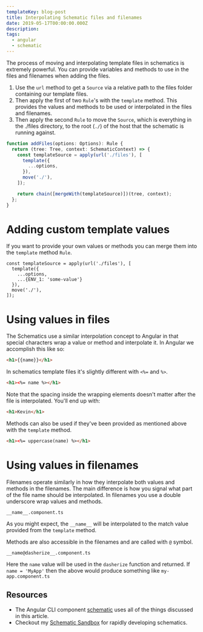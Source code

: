 ```yaml
---
templateKey: blog-post
title: Interpolating Schematic files and filenames
date: 2019-05-17T00:00:00.000Z
description:
tags:
  - angular
  - schematic
---
```


The process of moving and interpolating template files in schematics is extremely powerful. You can provide variables and methods to use in the files and filenames when adding the files.

1. Use the `url` method to get a `Source` via a relative path to the files folder containing our template files.
2. Then apply the first of two `Rule`'s with the `template` method. This provides the values and methods to be used or interpolated in the files and filenames.
3. Then apply the second `Rule` to move the `Source`, which is everything in the ./files directory, to the root (`./`) of the host that the schematic is running against.

```ts
function addFiles(options: Options): Rule {
  return (tree: Tree, context: SchematicContext) => {
    const templateSource = apply(url('./files'), [
      template({
        ...options,
      }),
      move('./'),
    ]);

    return chain([mergeWith(templateSource)])(tree, context);
  };
}
```

# Adding custom template values

If you want to provide your own values or methods you can merge them into the `template` method `Rule`.

```ts{4}
const templateSource = apply(url('./files'), [
  template({
    ...options,
    ...{ENV_1: 'some-value'}
  }),
  move('./'),
]);
```

# Using values in files

The Schematics use a similar interpolation concept to Angular in that special characters wrap a value or method and interpolate it. In Angular we accomplish this like so:

```html
<h1>{{name}}</h1>
```

In schematics template files it's slightly different with `<%=` and `%>`.

```html
<h1><%= name %></h1>
```

Note that the spacing inside the wrapping elements doesn't matter after the file is interpolated. You'll end up with:

```html
<h1>Kevin</h1>
```

Methods can also be used if they've been provided as mentioned above with the `template` method.

```html
<h1><%= uppercase(name) %></h1>
```

# Using values in filenames

Filenames operate similarly in how they interpolate both values and methods in the filenames. The main difference is how you signal what part of the file name should be interpolated. In filenames you use a double underscore wrap values and methods.

```text
__name__.component.ts
```

As you might expect, the `__name__` will be interpolated to the match value provided from the `template` method.

Methods are also accessible in the filenames and are called with `@` symbol.

```text
__name@dasherize__.component.ts
```

Here the `name` value will be used in the `dasherize` function and returned. If `name = 'MyApp'` then the above would produce something like `my-app.component.ts`

## Resources

- The Angular CLI component [schematic](https://github.com/angular/angular-cli/tree/master/packages/schematics/angular/component) uses all of the things discussed in this article.
- Checkout my [Schematic Sandbox](https://github.com/schuchard/schematic-starter) for rapidly developing schematics.